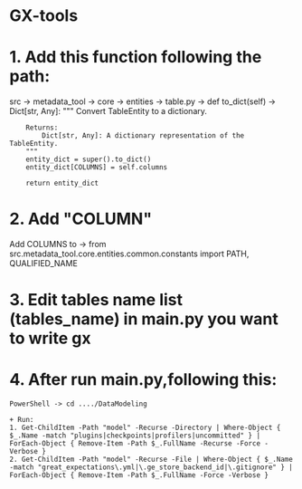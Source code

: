 # GX-tools

# 1. Add this function following the path:

src -> metadata_tool -> core -> entities -> table.py ->
def to_dict(self) -> Dict[str, Any]:
        """
        Convert TableEntity to a dictionary.
 
        Returns:
            Dict[str, Any]: A dictionary representation of the TableEntity.
        """
        entity_dict = super().to_dict()
        entity_dict[COLUMNS] = self.columns
 
        return entity_dict
# 2. Add "COLUMN"

Add COLUMNS to -> from src.metadata_tool.core.entities.common.constants import PATH, QUALIFIED_NAME

# 3. Edit tables name list (tables_name) in main.py you want to write gx

# 4. After run main.py,following this:

    PowerShell -> cd ..../DataModeling
    
    + Run:
    1. Get-ChildItem -Path "model" -Recurse -Directory | Where-Object { $_.Name -match "plugins|checkpoints|profilers|uncommitted" } | ForEach-Object { Remove-Item -Path $_.FullName -Recurse -Force -Verbose }
    2. Get-ChildItem -Path "model" -Recurse -File | Where-Object { $_.Name -match "great_expectations\.yml|\.ge_store_backend_id|\.gitignore" } | ForEach-Object { Remove-Item -Path $_.FullName -Force -Verbose }
